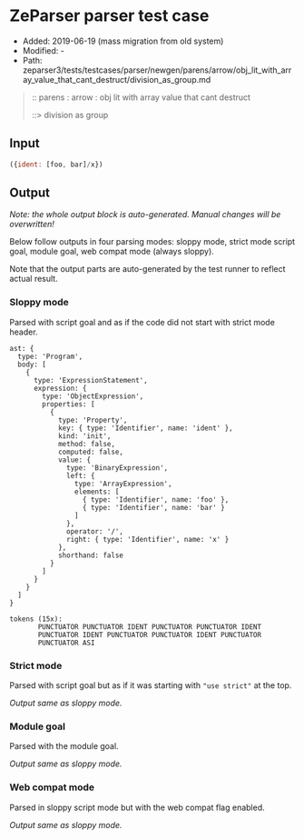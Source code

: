 # ZeParser parser test case

- Added: 2019-06-19 (mass migration from old system)
- Modified: -
- Path: zeparser3/tests/testcases/parser/newgen/parens/arrow/obj_lit_with_array_value_that_cant_destruct/division_as_group.md

> :: parens : arrow : obj lit with array value that cant destruct
>
> ::> division as group

## Input

`````js
({ident: [foo, bar]/x})
`````

## Output

_Note: the whole output block is auto-generated. Manual changes will be overwritten!_

Below follow outputs in four parsing modes: sloppy mode, strict mode script goal, module goal, web compat mode (always sloppy).

Note that the output parts are auto-generated by the test runner to reflect actual result.

### Sloppy mode

Parsed with script goal and as if the code did not start with strict mode header.

`````
ast: {
  type: 'Program',
  body: [
    {
      type: 'ExpressionStatement',
      expression: {
        type: 'ObjectExpression',
        properties: [
          {
            type: 'Property',
            key: { type: 'Identifier', name: 'ident' },
            kind: 'init',
            method: false,
            computed: false,
            value: {
              type: 'BinaryExpression',
              left: {
                type: 'ArrayExpression',
                elements: [
                  { type: 'Identifier', name: 'foo' },
                  { type: 'Identifier', name: 'bar' }
                ]
              },
              operator: '/',
              right: { type: 'Identifier', name: 'x' }
            },
            shorthand: false
          }
        ]
      }
    }
  ]
}

tokens (15x):
       PUNCTUATOR PUNCTUATOR IDENT PUNCTUATOR PUNCTUATOR IDENT
       PUNCTUATOR IDENT PUNCTUATOR PUNCTUATOR IDENT PUNCTUATOR
       PUNCTUATOR ASI
`````

### Strict mode

Parsed with script goal but as if it was starting with `"use strict"` at the top.

_Output same as sloppy mode._

### Module goal

Parsed with the module goal.

_Output same as sloppy mode._

### Web compat mode

Parsed in sloppy script mode but with the web compat flag enabled.

_Output same as sloppy mode._
